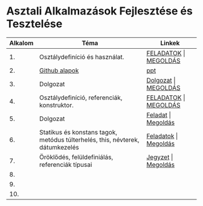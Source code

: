# Asztali Alkalmazások Fejlesztése és Tesztelése
<table>
    <thead>
        <tr>
            <th>Alkalom</th>
            <th>Téma</th>
            <th>Linkek</th>
        </tr>
    </thead>
    <tbody>
        <tr>
            <td>1.</td>
            <td>Osztálydefiníció és használat.</td>
            <td><a href="https://github.com/czegledi-david/Asztali_alkalmazasok_fejlesztese_13evfolyam/blob/ab3e785edb24981ae4ae11bc273d7a8268a90ac0/1.alkalom/Csharp-gyak_04.pdf">FELADATOK</a> | <a href="https://github.com/czegledi-david/Asztali_alkalmazasok_fejlesztese_13evfolyam/blob/d3abbf87617751af7b248f014b2b3fafc7a3f2ba/1.alkalom/Program.cs">MEGOLDÁS</a></td>
        </tr>
        <tr>
            <td>2.</td>
            <td><a href="https://www.w3schools.com/git/default.asp?remote=github">Github alapok</a></td>
            <td><a href="https://github.com/czegledi-david/Asztali_alkalmazasok_fejlesztese_13evfolyam/blob/06cf98899bcc0f810260599a6f41c11ec9c33575/2.%20alkalom/Git.pdf">ppt</a></td>
        </tr>
        <tr>
            <td>3.</td>
            <td>Dolgozat</td>
            <td><a href="https://github.com/czegledi-david/Asztali_alkalmazasok_fejlesztese_13evfolyam/blob/de0e0ddce30b02572229f22d01d06f2272395022/3.alkalom/Dolgozat.txt">Dolgozat</a> | <a href="https://github.com/czegledi-david/Asztali_alkalmazasok_fejlesztese_13evfolyam/blob/de0e0ddce30b02572229f22d01d06f2272395022/3.alkalom/Program.cs">MEGOLDÁS</a></td>
        </tr>
        <tr>
            <td>4.</td>
            <td>Osztálydefiníció, referenciák, konstruktor.</td>
            <td><a href="https://github.com/czegledi-david/Asztali_alkalmazasok_fejlesztese_13evfolyam/blob/de0e0ddce30b02572229f22d01d06f2272395022/4.alkalom/Csharp-gyak_04.pdf">FELADATOK</a> | <a href="https://github.com/czegledi-david/Asztali_alkalmazasok_fejlesztese_13evfolyam/blob/de0e0ddce30b02572229f22d01d06f2272395022/4.alkalom/Program.cs">MEGOLDÁS</a></td>
        </tr>
        <tr>
            <td>5.</td>
            <td>Dolgozat</td>
            <td><a href="https://github.com/czegledi-david/Asztali_alkalmazasok_fejlesztese_13evfolyam/blob/f5c4a242d34d0ae51b96a4dae28c3d6fb815d913/5.alkalom/dolgozat.pdf">Feladat</a> | <a href="https://github.com/czegledi-david/Asztali_alkalmazasok_fejlesztese_13evfolyam/blob/c8b73b4eb09d932f6fd160ec96cb5d83e20af18a/5.alkalom/Megoldas.cs">Megoldás</a></td>
        </tr>
        <tr>
            <td>6.</td>
            <td>Statikus és konstans tagok, metódus túlterhelés, this, névterek, dátumkezelés</td>
            <td><a href="https://github.com/czegledi-david/Asztali_alkalmazasok_fejlesztese_13evfolyam/blob/f5c4a242d34d0ae51b96a4dae28c3d6fb815d913/6.alkalom/Csharp-gyak_06.pdf">Feladatok</a> | <a href="https://github.com/czegledi-david/Asztali_alkalmazasok_fejlesztese_13evfolyam/blob/f5c4a242d34d0ae51b96a4dae28c3d6fb815d913/6.alkalom/Program.cs">Megoldás</a></td>
        </tr>
        <tr>
            <td>7.</td>
            <td>Öröklődés, felüldefiniálás, referenciák típusai</td>
            <td><a hreF="https://github.com/czegledi-david/Asztali_alkalmazasok_fejlesztese_13evfolyam/blob/a085cb05eec8dc7c82c1806db73399f77f3bad4c/7.alkalom/Csharp-gyak_07.pdf">Jegyzet</a> | <a href="https://github.com/czegledi-david/Asztali_alkalmazasok_fejlesztese_13evfolyam/tree/a085cb05eec8dc7c82c1806db73399f77f3bad4c/7.alkalom">Megoldás</a></td>
        </tr>
        <tr>
            <td>8.</td>
            <td></td>
            <td></td>
        </tr>
        <tr>
            <td>9.</td>
            <td></td>
            <td></td>
        </tr>
        <tr>
            <td>10.</td>
            <td></td>
            <td></td>
        </tr>
    </tbody>
</table>

